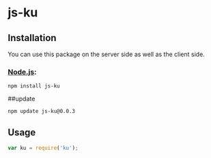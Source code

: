 # js-ku

## Installation

You can use this package on the server side as well as the client side.

### [Node.js](http://nodejs.org/):

~~~
npm install js-ku
~~~

##update

~~~
npm update js-ku@0.0.3
~~~


## Usage

~~~ javascript
var ku = require('ku');



